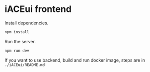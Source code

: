 # iACEui frontend

Install dependencies.
```bash
npm install
```
Run the server.
```bash
npm run dev
```

If you want to use backend, build and run docker image, steps are in `./iACEui/README.md` 



